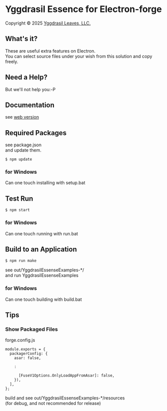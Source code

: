 ﻿# Yggdrasil Essence for Electron-forge

Copyright © 2025 [Yggdrasil Leaves, LLC.](https://yggdrasil-leaves.com)

## What's it?

These are useful extra features on Electron.  
You can select source files under your wish from this solution and copy freely.  

## Need a Help?

But we'll not help you:-P

## Documentation

see [web version](https://github.com/ylllc/yges_js_web)  

## Required Packages

see package.json  
and update them.
```
$ npm update
```

### for Windows

Can one touch installing with setup.bat

## Test Run

```
$ npm start
```
### for Windows

Can one touch running with run.bat

## Build to an Application

```
$ npm run make
```

see out/YggdrasilEssenseExamples-*/  
and run YggdrasilEssenseExamples

### for Windows

Can one touch building with build.bat

## Tips

### Show Packaged Files

forge.config.js

```
module.exports = {
  packagerConfig: {
    asar: false,

	:

      [FuseV1Options.OnlyLoadAppFromAsar]: false,
    }),
  ],
};

```

build and see out/YggdrasilEssenseExamples-*/resources  
(for debug, and not recommended for release)  


